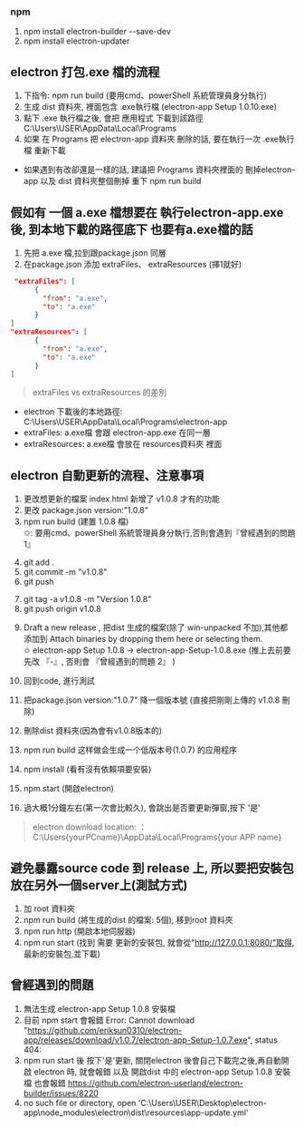 


### npm
1. npm install electron-builder --save-dev
2. npm install electron-updater


## electron 打包.exe 檔的流程
1. 下指令: npm run build (要用cmd、powerShell 系統管理員身分執行)
2. 生成 dist 資料夾, 裡面包含 .exe執行檔 (electron-app Setup 1.0.10.exe)
3. 點下 .exe 執行檔之後, 會把 應用程式 下載到該路徑 C:\Users\USER\AppData\Local\Programs
4. 如果 在 Programs 把 electron-app 資料夾 刪除的話, 要在執行一次 .exe執行檔 重新下載
* 如果遇到有改卻還是一樣的話, 建議把 Programs 資料夾裡面的 刪掉electron-app 以及 dist 資料夾整個刪掉 重下 npm run build




## 假如有 一個 a.exe 檔想要在  執行electron-app.exe後, 到本地下載的路徑底下 也要有a.exe檔的話
1. 先把 a.exe 檔,拉到跟package.json 同層
2. 在package.json 添加 extraFiles、 extraResources (擇1就好)

```json
 "extraFiles": [
      {
        "from": "a.exe",
        "to": "a.exe"
      }
]
"extraResources": [
      {
        "from": "a.exe",
        "to": "a.exe"
      }
]
```
>extraFiles vs extraResources 的差別
* electron 下載後的本地路徑: C:\Users\USER\AppData\Local\Programs\electron-app
* extraFiles:  a.exe檔 會跟 electron-app.exe 在同一層
* extraResources:  a.exe檔 會放在 resources資料夾 裡面


 






## electron 自動更新的流程、注意事項
1. 更改想更新的檔案 index.html 新增了 v1.0.8 才有的功能
2. 更改 package.json version:"1.0.8"
3. npm run build (建置 1.0.8 檔) </br>✩: 要用cmd、powerShell 系統管理員身分執行,否則會遇到『曾經遇到的問題 1』
<!-- push gitHub -->
4. git add . 
5. git commit -m "v1.0.8"
6. git push
<!-- 增加 Releases tag -->
7. git tag -a v1.0.8 -m "Version 1.0.8"
8. git push origin v1.0.8
<!-- 回到gitHub 的Release -->
9. Draft a new release , 把dist 生成的檔案(除了 win-unpacked 不加),其他都添加到  Attach binaries by dropping them here or selecting them. </br>
✩ electron-app Setup 1.0.8 -> electron-app-Setup-1.0.8.exe (推上去前要先改 『-』, 否則會 『曾經遇到的問題 2』 )

10. 回到code, 進行測試
11. 把package.json version:"1.0.7" 降一個版本號 (直接把剛剛上傳的 v1.0.8 刪除)
12. 刪除dist 資料夾(因為會有v1.0.8版本的)
13. npm run build 这样做会生成一个低版本号(1.0.7) 的应用程序
14. npm install (看有沒有依賴項要安裝)
15. npm start (開啟electron)
16. 過大概1分鐘左右(第一次會比較久), 會跳出是否要更新彈窗,按下 '是'


>electron download location: ：C:\Users\{yourPCname}\AppData\Local\Programs\{your APP name}




## 避免暴露source code 到 release  上, 所以要把安裝包放在另外一個server上(測試方式)
1. 加 root 資料夾
2. npm run build (將生成的dist 的檔案: 5個), 移到root 資料夾
3. npm run http (開啟本地伺服器)
4. npm run start (找到 需要 更新的安裝包, 就會從"http://127.0.0.1:8080/"取得, 最新的安裝包,並下載)







## 曾經遇到的問題
1. 無法生成 electron-app Setup 1.0.8 安裝檔
2. 目前 npm start 會報錯 
Error: Cannot download "https://github.com/eriksun0310/electron-app/releases/download/v1.0.7/electron-app-Setup-1.0.7.exe", status 404:
3. npm run start 後 按下'是'更新, 關閉electron 後會自己下載完之後,再自動開啟 electron 時, 就會報錯 以及 開啟dist 中的 electron-app Setup 1.0.8 安裝檔 也會報錯
https://github.com/electron-userland/electron-builder/issues/8220
4.  no such file or directory, open 'C:\Users\USER\Desktop\electron-app\node_modules\electron\dist\resources\app-update.yml'